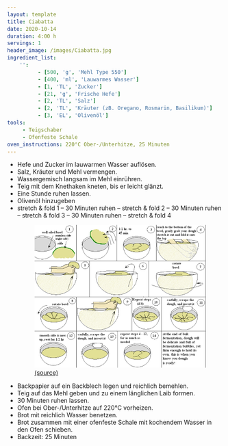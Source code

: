 ```yaml
---
layout: template
title: Ciabatta
date: 2020-10-14
duration: 4:00 h
servings: 1
header_image: /images/Ciabatta.jpg
ingredient_list:
    '':
          - [500, 'g', 'Mehl Type 550']
          - [400, 'ml', 'Lauwarmes Wasser']
          - [1, 'TL', 'Zucker']
          - [21, 'g', 'Frische Hefe']
          - [2, 'TL', 'Salz']
          - [2, 'TL', 'Kräuter (zB. Oregano, Rosmarin, Basilikum)']
          - [3, 'EL', 'Olivenöl']
tools:
     - Teigschaber
     - Ofenfeste Schale
oven_instructions: 220°C Ober-/Unterhitze, 25 Minuten
---
```


- Hefe und Zucker im lauwarmen Wasser auflösen.
- Salz, Kräuter und Mehl vermengen.
- Wassergemisch langsam im Mehl einrühren.
- Teig mit dem Knethaken kneten, bis er leicht glänzt.
- Eine Stunde ruhen lassen.
- Olivenöl hinzugeben
- stretch & fold 1 – 30 Minuten ruhen – stretch & fold 2 – 30 Minuten ruhen – stretch & fold 3 – 30 Minuten ruhen – stretch & fold 4
     <figure class='instruction'>
          <img src='images/stretch and fold.JPG' alt='Stretch & fold manual'>
          <figcaption><a href='http://www.thefreshloaf.com/files/u15596/stretch%20and%20fold.JPG'>(source)</a></figcaption>
     </figure>
- Backpapier auf ein Backblech legen und reichlich bemehlen.
- Teig auf das Mehl geben und zu einem länglichen Laib formen.
- 30 Minuten ruhen lassen.
- Ofen bei Ober-/Unterhitze auf 220°C vorheizen.
- Brot mit reichlich Wasser benetzen.
- Brot zusammen mit einer ofenfeste Schale mit kochendem Wasser in den Ofen schieben.
- Backzeit: 25 Minuten
